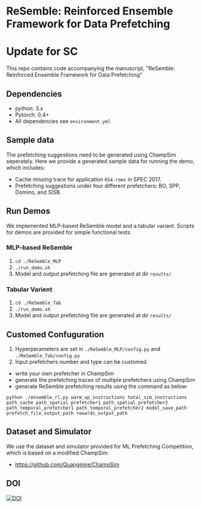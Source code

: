 # ReSemble: Reinforced Ensemble Framework for Data Prefetching
# Update for SC
This repo contains code accompanying the manuscript, "ReSemble: Reinforced Ensemble Framework for Data Prefetching"

## Dependencies
* python: 3.x
* Pytorch: 0.4+
* All dependencies see `environment.yml`

## Sample data
The prefetching suggestions need to be generated using ChampSim seperately. Here we provide a generated sample data for running the demo, which includes:
* Cache missing trace for application `654.roms` in SPEC 2017.
* Prefetching suggestions under four different prefetchers: BO, SPP, Domino, and SISB.

## Run Demos
We implemented MLP-based ReSemble model and a tabular variant. Scripts for demos are provided for simple functional tests.
### MLP-based ReSemble
1. `cd ./ReSemble_MLP`
2. `./run_demo.sh`
3. Model and output prefetching file are generated at dir `results/`

### Tabular Varient
1. `cd ./ReSemble_Tab`
2. `./run_demo.sh`
3. Model and output prefetching file are generated at dir `results/`

## Customed Confuguration
1. Hyperperameters are set in `./ReSemble_MLP/config.py` and `./ReSemble_Tab/config.py`
2. Input prefetchers number and type can be customed.
  * write your own prefetcher in ChampSim
  * generate the prefetching traces of multiple prefetchers using ChampSim
  * generate ReSemble prefetching results using the command as below:
  
  ```python ./ensemble_rl.py warm_up_instructions total_sim_instructions path_cache path_spatial_prefetcher1 path_spatial_prefetcher2 path_temporal_prefetcher1 path_temporal_prefetcher2 model_save_path prefetch_file_output_path rewards_output_path```
 
 ## Dataset and Simulator
 We use the dataset and simulator provided for ML Prefetching Competition, which is based on a modified ChampSim:
 * https://github.com/Quangmire/ChampSim
 
 ## DOI
 
 [![DOI](https://zenodo.org/badge/394989763.svg)](https://zenodo.org/badge/latestdoi/394989763)
